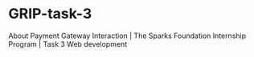 # GRIP-task-3
About Payment Gateway Interaction | The Sparks Foundation Internship Program | Task 3 Web development
